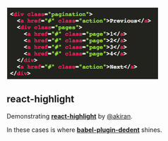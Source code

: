![preview](preview.png)
## react-highlight
Demonstrating [**react-highlight**](https://github.com/akiran/react-highlight) by [@akiran](https://github.com/akiran).

In these cases is where [**babel-plugin-dedent**](https://github.com/MartinKolarik/babel-plugin-dedent) shines.